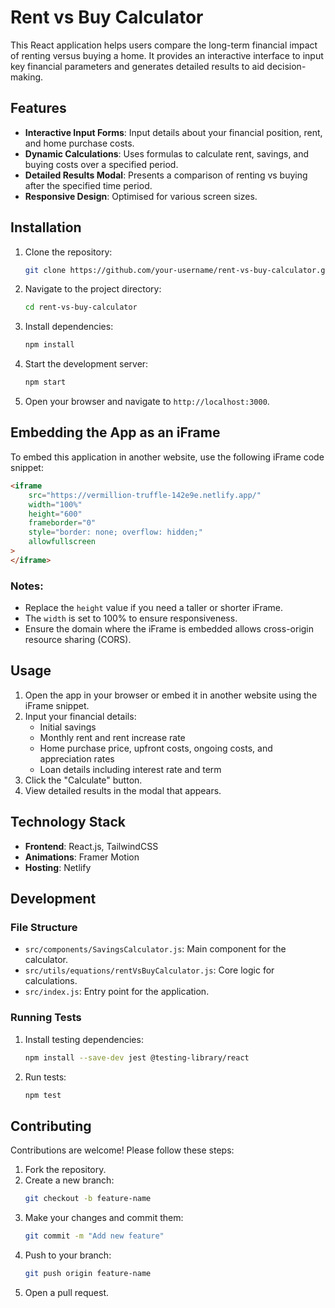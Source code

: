 # Rent vs Buy Calculator

This React application helps users compare the long-term financial impact of renting versus buying a home. It provides an interactive interface to input key financial parameters and generates detailed results to aid decision-making.

## Features

- **Interactive Input Forms**: Input details about your financial position, rent, and home purchase costs.
- **Dynamic Calculations**: Uses formulas to calculate rent, savings, and buying costs over a specified period.
- **Detailed Results Modal**: Presents a comparison of renting vs buying after the specified time period.
- **Responsive Design**: Optimised for various screen sizes.

## Installation

1. Clone the repository:
   ```bash
   git clone https://github.com/your-username/rent-vs-buy-calculator.git
   ```
2. Navigate to the project directory:
   ```bash
   cd rent-vs-buy-calculator
   ```
3. Install dependencies:
   ```bash
   npm install
   ```
4. Start the development server:
   ```bash
   npm start
   ```
5. Open your browser and navigate to `http://localhost:3000`.

## Embedding the App as an iFrame

To embed this application in another website, use the following iFrame code snippet:

```html
<iframe
	src="https://vermillion-truffle-142e9e.netlify.app/"
	width="100%"
	height="600"
	frameborder="0"
	style="border: none; overflow: hidden;"
	allowfullscreen
>
</iframe>
```

### Notes:

- Replace the `height` value if you need a taller or shorter iFrame.
- The `width` is set to 100% to ensure responsiveness.
- Ensure the domain where the iFrame is embedded allows cross-origin resource sharing (CORS).

## Usage

1. Open the app in your browser or embed it in another website using the iFrame snippet.
2. Input your financial details:
   - Initial savings
   - Monthly rent and rent increase rate
   - Home purchase price, upfront costs, ongoing costs, and appreciation rates
   - Loan details including interest rate and term
3. Click the "Calculate" button.
4. View detailed results in the modal that appears.

## Technology Stack

- **Frontend**: React.js, TailwindCSS
- **Animations**: Framer Motion
- **Hosting**: Netlify

## Development

### File Structure

- `src/components/SavingsCalculator.js`: Main component for the calculator.
- `src/utils/equations/rentVsBuyCalculator.js`: Core logic for calculations.
- `src/index.js`: Entry point for the application.

### Running Tests

1. Install testing dependencies:
   ```bash
   npm install --save-dev jest @testing-library/react
   ```
2. Run tests:
   ```bash
   npm test
   ```

## Contributing

Contributions are welcome! Please follow these steps:

1. Fork the repository.
2. Create a new branch:
   ```bash
   git checkout -b feature-name
   ```
3. Make your changes and commit them:
   ```bash
   git commit -m "Add new feature"
   ```
4. Push to your branch:
   ```bash
   git push origin feature-name
   ```
5. Open a pull request.
